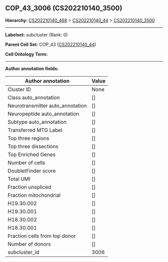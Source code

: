 ## COP_43_3006 (CS202210140_3500)
<b>Hierarchy: </b>
[CS202210140_468](https://purl.brain-bican.org/taxonomy/CS202210140#CS202210140_468) >
[CS202210140_44](https://purl.brain-bican.org/taxonomy/CS202210140#CS202210140_44) >
[CS202210140_3500](https://purl.brain-bican.org/taxonomy/CS202210140#CS202210140_3500)

---


**Labelset:** subcluster (Rank: 0)

**Parent Cell Set:** COP_43 ([CS202210140_44](https://purl.brain-bican.org/taxonomy/CS202210140#CS202210140_44))



**Cell Ontology Term:** 

[MARKER GENES.]: #


---

[TRANSFERRED ANNOTATIONS.]: #


[AUTHOR ANNOTATION FIELDS.]: #


**Author annotation fields:**

| Author annotation | Value |
|-------------------|-------|
|Cluster ID|None|
|Class auto_annotation|[]|
|Neurotransmitter auto_annotation|[]|
|Neuropeptide auto_annotation|[]|
|Subtype auto_annotation|[]|
|Transferred MTG Label|[]|
|Top three regions|[]|
|Top three dissections|[]|
|Top Enriched Genes|[]|
|Number of cells|[]|
|DoubletFinder score|[]|
|Total UMI|[]|
|Fraction unspliced|[]|
|Fraction mitochondrial|[]|
|H19.30.002|[]|
|H19.30.001|[]|
|H18.30.002|[]|
|H18.30.001|[]|
|Fraction cells from top donor|[]|
|Number of donors|[]|
|subcluster_id|3006|
